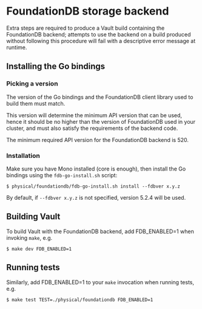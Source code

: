 # FoundationDB storage backend

Extra steps are required to produce a Vault build containing the FoundationDB
backend; attempts to use the backend on a build produced without following
this procedure will fail with a descriptive error message at runtime.

## Installing the Go bindings

### Picking a version

The version of the Go bindings and the FoundationDB client library used to
build them must match.

This version will determine the minimum API version that can be used, hence
it should be no higher than the version of FoundationDB used in your cluster,
and must also satisfy the requirements of the backend code.

The minimum required API version for the FoundationDB backend is 520.

### Installation

Make sure you have Mono installed (core is enough), then install the
Go bindings using the `fdb-go-install.sh` script:

```
$ physical/foundationdb/fdb-go-install.sh install --fdbver x.y.z
```

By default, if `--fdbver x.y.z` is not specified, version 5.2.4 will be used.

## Building Vault

To build Vault with the FoundationDB backend, add FDB_ENABLED=1 when invoking
`make`, e.g.

```
$ make dev FDB_ENABLED=1
```

## Running tests

Similarly, add FDB_ENABLED=1 to your `make` invocation when running tests,
e.g.

```
$ make test TEST=./physical/foundationdb FDB_ENABLED=1
```

